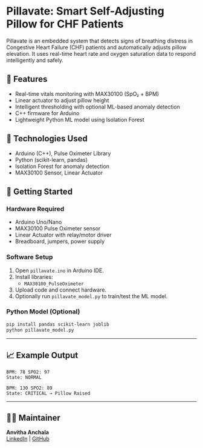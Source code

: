 # Pillavate: Smart Self-Adjusting Pillow for CHF Patients

Pillavate is an embedded system that detects signs of breathing distress in Congestive Heart Failure (CHF) patients and automatically adjusts pillow elevation. It uses real-time heart rate and oxygen saturation data to respond intelligently and safely.

## 🔧 Features

- Real-time vitals monitoring with MAX30100 (SpO₂ + BPM)
- Linear actuator to adjust pillow height
- Intelligent thresholding with optional ML-based anomaly detection
- C++ firmware for Arduino
- Lightweight Python ML model using Isolation Forest

## 🧠 Technologies Used

- Arduino (C++), Pulse Oximeter Library
- Python (scikit-learn, pandas)
- Isolation Forest for anomaly detection
- MAX30100 Sensor, Linear Actuator

## 🚀 Getting Started

### Hardware Required

- Arduino Uno/Nano
- MAX30100 Pulse Oximeter sensor
- Linear Actuator with relay/motor driver
- Breadboard, jumpers, power supply

### Software Setup

1. Open `pillavate.ino` in Arduino IDE.
2. Install libraries:
   - `MAX30100_PulseOximeter`
3. Upload code and connect hardware.
4. Optionally run `pillavate_model.py` to train/test the ML model.

### Python Model (Optional)

```bash
pip install pandas scikit-learn joblib
python pillavate_model.py
```

---

## 📈 Example Output

```
BPM: 78 SPO2: 97
State: NORMAL

BPM: 130 SPO2: 89
State: CRITICAL → Pillow Raised
```

---

## 👩‍🔬 Maintainer

**Anvitha Anchala**  
[LinkedIn](https://linkedin.com/in/anvitha-anchala) | [GitHub](https://github.com/anvithaanchala)
